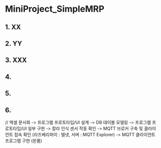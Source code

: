 # MiniProject_SimpleMRP

## 1. XX

## 2. YY

## 3. XXX

## 4.

## 5.

## 6.

// 액셀 문서화 -> 프로그램 프로토타입/UI 설계 -> DB 테이블 모델링 -> 프로그램 프로토타입/UI 일부 구현 -> 칼라 인식 센서 작동 확인 -> MQTT 브로커 구축 및 클라이언트 접속 확인 (라즈베리파이 : 텔넷, 서버 : MQTT Explorer) -> MQTT 클라이언트 프로그램 구현 (윈폼)
